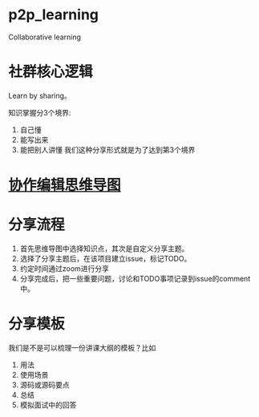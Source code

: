 # p2p_learning
Collaborative learning

# 社群核心逻辑
Learn by sharing。

知识掌握分3个境界:
1. 自己懂
2. 能写出来
3. 能把别人讲懂
我们这种分享形式就是为了达到第3个境界

# [协作编辑思维导图](https://www.processon.com/mindmap/5e5b76c0e4b02bc3ad6a8af8?tutorial=false)

# 分享流程
1. 首先思维导图中选择知识点，其次是自定义分享主题。
2. 选择了分享主题后，在该项目建立issue，标记TODO。
3. 约定时间通过zoom进行分享
4. 分享完成后，把一些重要问题，讨论和TODO事项记录到issue的comment中。

# 分享模板
我们是不是可以梳理一份讲课大纲的模板？比如
1. 用法
2. 使用场景
3. 源码或源码要点
4. 总结
5. 模拟面试中的回答
